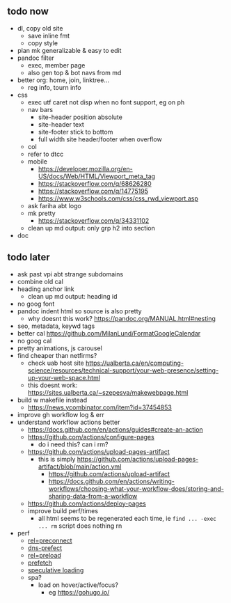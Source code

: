 ## todo now
- dl, copy old site
	- save inline fmt
	- copy style
- plan mk generalizable & easy to edit
- pandoc filter
	- exec, member page
	- also gen top & bot navs from md
- better org: home, join, linktree...
	- reg info, tourn info
- css
	- exec utf caret not disp when no font support, eg on ph
	- nav bars
		- site-header position absolute
		- site-header text
		- site-footer stick to bottom
		- full width site header/footer when overflow
	- col
	- refer to dtcc
	- mobile
		- <https://developer.mozilla.org/en-US/docs/Web/HTML/Viewport_meta_tag>
		- <https://stackoverflow.com/q/68626280>
		- <https://stackoverflow.com/q/14775195>
		- <https://www.w3schools.com/css/css_rwd_viewport.asp>
	- ask fariha abt logo
	- mk pretty
		- <https://stackoverflow.com/q/34331102>
	- clean up md output: only grp h2 into section
- doc

## todo later
- ask past vpi abt strange subdomains
- combine old cal
- heading anchor link
	- clean up md output: heading id
- no goog font
- pandoc indent html so source is also pretty
	- why doesnt this work? <https://pandoc.org/MANUAL.html#nesting>
- seo, metadata, keywd tags
- better cal <https://github.com/MilanLund/FormatGoogleCalendar>
- no goog cal
- pretty animations, js carousel
- find cheaper than netfirms?
	- check uab host site <https://ualberta.ca/en/computing-science/resources/technical-support/your-web-presence/setting-up-your-web-space.html>
	- this doesnt work: <https://sites.ualberta.ca/~szepesva/makewebpage.html>
- build w makefile instead
	- <https://news.ycombinator.com/item?id=37454853>
- improve gh workflow log & err
- understand workflow actions better
	- <https://docs.github.com/en/actions/guides#create-an-action>
	- <https://github.com/actions/configure-pages>
		- do i need this? can i rm?
	- <https://github.com/actions/upload-pages-artifact>
		- this is simply <https://github.com/actions/upload-pages-artifact/blob/main/action.yml>
			- <https://github.com/actions/upload-artifact>
			- <https://docs.github.com/en/actions/writing-workflows/choosing-what-your-workflow-does/storing-and-sharing-data-from-a-workflow>
	- <https://github.com/actions/deploy-pages>
	- improve build perf/times
		- all html seems to be regenerated each time,
			ie `find ... -exec ... rm` script does nothing rn
- perf
	- [rel=preconnect](https://developer.mozilla.org/en-US/docs/Web/HTML/Attributes/rel/preconnect)
	- [dns-prefect](https://developer.mozilla.org/en-US/docs/Web/Performance/Guides/dns-prefetch)
	- [rel=preload](https://developer.mozilla.org/en-US/docs/Web/HTML/Attributes/rel/preload)
	- [prefetch](https://developer.mozilla.org/en-US/docs/Glossary/Prefetch)
	- [speculative loading](https://developer.mozilla.org/en-US/docs/Web/Performance/Guides/Speculative_loading)
	- spa?
		- load on hover/active/focus?
			- eg <https://gohugo.io/>
